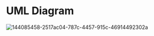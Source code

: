 # UML Diagram
![144085458-2517ac04-787c-4457-915c-46914492302a](https://user-images.githubusercontent.com/71758695/144270859-358cbee2-b306-4bc5-b63c-7ee172996568.png)
